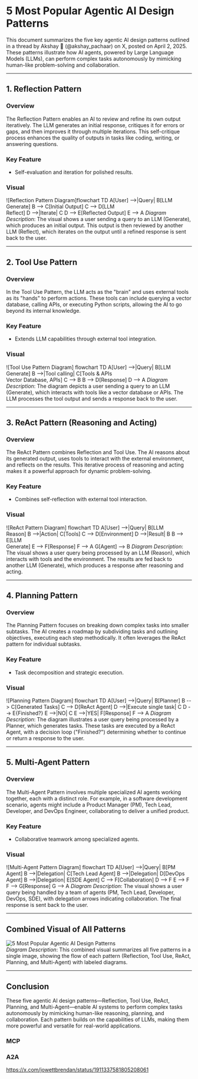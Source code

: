 # 5 Most Popular Agentic AI Design Patterns

This document summarizes the five key agentic AI design patterns outlined in a thread by Akshay 🚀 (@akshay_pachaar) on X, posted on April 2, 2025. These patterns illustrate how AI agents, powered by Large Language Models (LLMs), can perform complex tasks autonomously by mimicking human-like problem-solving and collaboration.

---

## 1. Reflection Pattern

### Overview
The Reflection Pattern enables an AI to review and refine its own output iteratively. The LLM generates an initial response, critiques it for errors or gaps, and then improves it through multiple iterations. This self-critique process enhances the quality of outputs in tasks like coding, writing, or answering questions.

### Key Feature
- Self-evaluation and iteration for polished results.

### Visual
![Reflection Pattern Diagram]flowchart TD
    A[User] -->|Query| B[LLM<br>Generate]
    B --> C[Initial Output]
    C --> D[LLM<br>Reflect]
    D -->|Iterate| C
    D --> E[Reflected Output]
    E --> A
*Diagram Description*: The visual shows a user sending a query to an LLM (Generate), which produces an initial output. This output is then reviewed by another LLM (Reflect), which iterates on the output until a refined response is sent back to the user.

---

## 2. Tool Use Pattern

### Overview
In the Tool Use Pattern, the LLM acts as the "brain" and uses external tools as its "hands" to perform actions. These tools can include querying a vector database, calling APIs, or executing Python scripts, allowing the AI to go beyond its internal knowledge.

### Key Feature
- Extends LLM capabilities through external tool integration.

### Visual
![Tool Use Pattern Diagram]
flowchart TD
    A[User] -->|Query| B[LLM<br>Generate]
    B -->|Tool calling| C[Tools & APIs<br>Vector Database, APIs]
    C --> B
    B --> D[Response]
    D --> A
*Diagram Description*: The diagram depicts a user sending a query to an LLM (Generate), which interacts with tools like a vector database or APIs. The LLM processes the tool output and sends a response back to the user.

---

## 3. ReAct Pattern (Reasoning and Acting)

### Overview
The ReAct Pattern combines Reflection and Tool Use. The AI reasons about its generated output, uses tools to interact with the external environment, and reflects on the results. This iterative process of reasoning and acting makes it a powerful approach for dynamic problem-solving.

### Key Feature
- Combines self-reflection with external tool interaction.

### Visual
![ReAct Pattern Diagram]
flowchart TD
    A[User] -->|Query| B[LLM<br>Reason]
    B -->|Action| C[Tools]
    C --> D[Environment]
    D -->|Result| B
    B --> E[LLM<br>Generate]
    E --> F[Response]
    F --> A
    G[Agent] --> B
*Diagram Description*: The visual shows a user query being processed by an LLM (Reason), which interacts with tools and the environment. The results are fed back to another LLM (Generate), which produces a response after reasoning and acting.

---

## 4. Planning Pattern

### Overview
The Planning Pattern focuses on breaking down complex tasks into smaller subtasks. The AI creates a roadmap by subdividing tasks and outlining objectives, executing each step methodically. It often leverages the ReAct pattern for individual subtasks.

### Key Feature
- Task decomposition and strategic execution.

### Visual
![Planning Pattern Diagram]
flowchart TD
    A[User] -->|Query| B[Planner]
    B --> C[Generated Tasks]
    C --> D[ReAct Agent]
    D -->|Execute single task| C
    D --> E{Finished?}
    E -->|NO| C
    E -->|YES| F[Response]
    F --> A
*Diagram Description*: The diagram illustrates a user query being processed by a Planner, which generates tasks. These tasks are executed by a ReAct Agent, with a decision loop ("Finished?") determining whether to continue or return a response to the user.

---

## 5. Multi-Agent Pattern

### Overview
The Multi-Agent Pattern involves multiple specialized AI agents working together, each with a distinct role. For example, in a software development scenario, agents might include a Product Manager (PM), Tech Lead, Developer, and DevOps Engineer, collaborating to deliver a unified product.

### Key Feature
- Collaborative teamwork among specialized agents.

### Visual
![Multi-Agent Pattern Diagram]
flowchart TD
    A[User] -->|Query| B[PM Agent]
    B -->|Delegation| C[Tech Lead Agent]
    B -->|Delegation| D[DevOps Agent]
    B -->|Delegation| E[SDE Agent]
    C --> F[Collaboration]
    D --> F
    E --> F
    F --> G[Response]
    G --> A 
*Diagram Description*: The visual shows a user query being handled by a team of agents (PM, Tech Lead, Developer, DevOps, SDE), with delegation arrows indicating collaboration. The final response is sent back to the user.

---

## Combined Visual of All Patterns
![5 Most Popular Agentic AI Design Patterns](https://t.co/XXMuKFvikB)  
*Diagram Description*: This combined visual summarizes all five patterns in a single image, showing the flow of each pattern (Reflection, Tool Use, ReAct, Planning, and Multi-Agent) with labeled diagrams.

---

## Conclusion
These five agentic AI design patterns—Reflection, Tool Use, ReAct, Planning, and Multi-Agent—enable AI systems to perform complex tasks autonomously by mimicking human-like reasoning, planning, and collaboration. Each pattern builds on the capabilities of LLMs, making them more powerful and versatile for real-world applications.


### MCP


### A2A
https://x.com/jowettbrendan/status/1911337581805208061